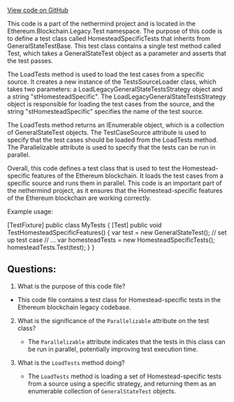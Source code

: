 [View code on GitHub](https://github.com/nethermindeth/nethermind/Ethereum.Blockchain.Legacy.Test/HomesteadSpecificTests.cs)

This code is a part of the nethermind project and is located in the Ethereum.Blockchain.Legacy.Test namespace. The purpose of this code is to define a test class called HomesteadSpecificTests that inherits from GeneralStateTestBase. This test class contains a single test method called Test, which takes a GeneralStateTest object as a parameter and asserts that the test passes. 

The LoadTests method is used to load the test cases from a specific source. It creates a new instance of the TestsSourceLoader class, which takes two parameters: a LoadLegacyGeneralStateTestsStrategy object and a string "stHomesteadSpecific". The LoadLegacyGeneralStateTestsStrategy object is responsible for loading the test cases from the source, and the string "stHomesteadSpecific" specifies the name of the test source. 

The LoadTests method returns an IEnumerable<GeneralStateTest> object, which is a collection of GeneralStateTest objects. The TestCaseSource attribute is used to specify that the test cases should be loaded from the LoadTests method. The Parallelizable attribute is used to specify that the tests can be run in parallel. 

Overall, this code defines a test class that is used to test the Homestead-specific features of the Ethereum blockchain. It loads the test cases from a specific source and runs them in parallel. This code is an important part of the nethermind project, as it ensures that the Homestead-specific features of the Ethereum blockchain are working correctly. 

Example usage:

[TestFixture]
public class MyTests
{
    [Test]
    public void TestHomesteadSpecificFeatures()
    {
        var test = new GeneralStateTest();
        // set up test case
        // ...
        var homesteadTests = new HomesteadSpecificTests();
        homesteadTests.Test(test);
    }
}
## Questions: 
 1. What is the purpose of this code file?
   - This code file contains a test class for Homestead-specific tests in the Ethereum blockchain legacy codebase.

2. What is the significance of the `Parallelizable` attribute on the test class?
   - The `Parallelizable` attribute indicates that the tests in this class can be run in parallel, potentially improving test execution time.

3. What is the `LoadTests` method doing?
   - The `LoadTests` method is loading a set of Homestead-specific tests from a source using a specific strategy, and returning them as an enumerable collection of `GeneralStateTest` objects.